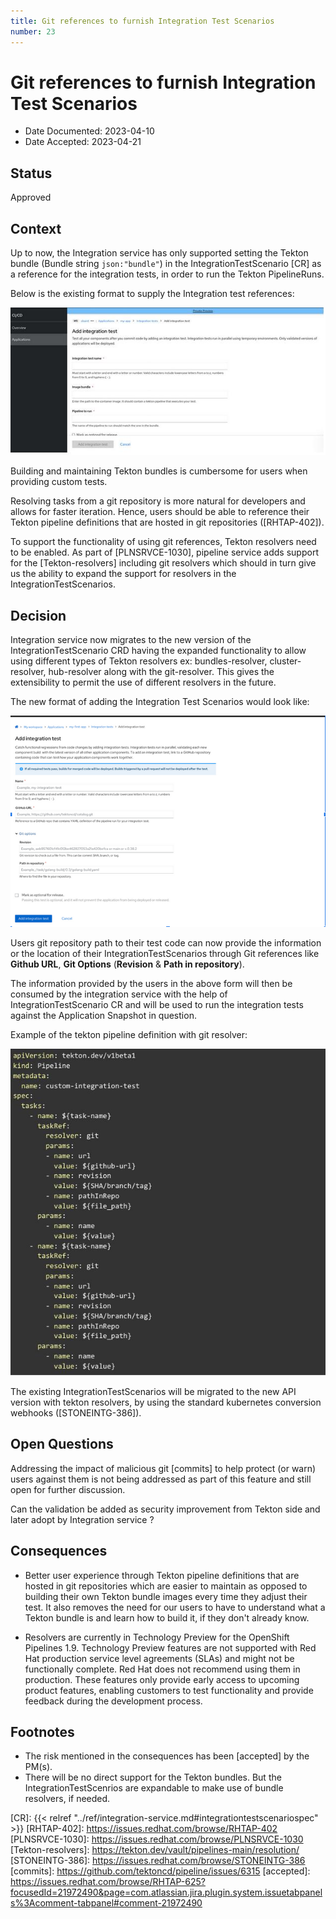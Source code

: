 ```yaml
---
title: Git references to furnish Integration Test Scenarios
number: 23
---
```

# Git references to furnish Integration Test Scenarios

* Date Documented: 2023-04-10
* Date Accepted: 2023-04-21

## Status

Approved

## Context

Up to now, the Integration service has only supported setting the Tekton bundle (Bundle string `json:"bundle"`) in the
IntegrationTestScenario [CR] as a reference for the integration tests, in order to run the Tekton PipelineRuns.

Below is the existing format to supply the Integration test references:

![](../diagrams/ADR-0023/tekton-bundle-ITS.jpg)

Building and maintaining Tekton bundles is cumbersome for users when providing custom tests.

Resolving tasks from a git repository is more natural for developers and allows for faster iteration. Hence, users
should be able to reference their Tekton pipeline definitions that are hosted in git repositories ([RHTAP-402]).

To support the functionality of using git references, Tekton resolvers need to be enabled. As part of [PLNSRVCE-1030],
pipeline service adds support for the [Tekton-resolvers] including git resolvers which should in turn give us the ability
to expand the support for resolvers in the IntegrationTestScenarios.

## Decision

Integration service now migrates to the new version of the IntegrationTestScenario CRD having the expanded functionality
to allow using different types of Tekton resolvers ex: bundles-resolver, cluster-resolver, hub-resolver along with
the git-resolver. This gives the extensibility to permit the use of different resolvers in the future.

The new format of adding the Integration Test Scenarios would look like:


![](../diagrams/ADR-0023/git-references-ITS.jpg)

Users git repository path to their test code can now provide the information or the location of their IntegrationTestScenarios
through Git references like **Github URL**, **Git Options** (**Revision** & **Path in repository**).

The information provided by the users in the above form will then be consumed by the integration service with the help of IntegrationTestScenario CR and will be used to run the integration tests against the Application Snapshot in question.

Example of the tekton pipeline definition with git resolver:

![](../diagrams/ADR-0023/tekton-pipeline-definition-git-resolver.jpg)

The existing IntegrationTestScenarios will be migrated to the new API version with tekton resolvers, by using the
standard kubernetes conversion webhooks ([STONEINTG-386]).

## Open Questions

Addressing the impact of malicious git [commits] to help protect (or warn) users against them is not being addressed
as part of this feature and still open for further discussion.

Can the validation be added as security improvement from Tekton side and later adopt by Integration service ?

## Consequences

* Better user experience through Tekton pipeline definitions that are hosted in git repositories which are easier to
maintain as opposed to building their own Tekton bundle images every time they adjust their test.
It also removes the need for our users to have to understand what a Tekton bundle is and learn how to build it,
if they don't already know.

* Resolvers are currently in Technology Preview for the OpenShift Pipelines 1.9. Technology Preview features are not
supported with Red Hat production service level agreements (SLAs) and might not be functionally complete.
Red Hat does not recommend using them in production. These features only provide early access to upcoming product features,
enabling customers to test functionality and provide feedback during the development process.


## Footnotes

* The risk mentioned in the consequences has been [accepted] by the PM(s).
* There will be no direct support for the Tekton bundles. But the IntegrationTestScenrios are expandable to make
use of bundle resolvers, if needed.


[CR]: {{< relref "../ref/integration-service.md#integrationtestscenariospec" >}}
[RHTAP-402]: https://issues.redhat.com/browse/RHTAP-402
[PLNSRVCE-1030]: https://issues.redhat.com/browse/PLNSRVCE-1030
[Tekton-resolvers]: https://tekton.dev/vault/pipelines-main/resolution/
[STONEINTG-386]: https://issues.redhat.com/browse/STONEINTG-386
[commits]: https://github.com/tektoncd/pipeline/issues/6315
[accepted]: https://issues.redhat.com/browse/RHTAP-625?focusedId=21972490&page=com.atlassian.jira.plugin.system.issuetabpanels%3Acomment-tabpanel#comment-21972490
